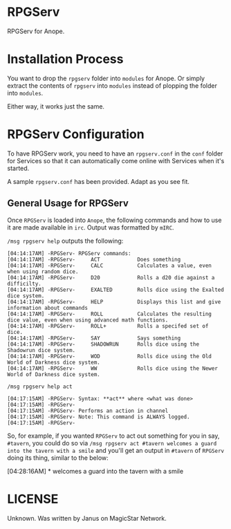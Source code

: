 # RPGServ
RPGServ for Anope.

# Installation Process

You want to drop the `rpgserv` folder into `modules` for Anope. Or simply extract the contents of `rpgserv` into `modules` instead of plopping the folder into `modules`.

Either way, it works just the same.

# RPGServ Configuration

To have RPGServ work, you need to have an `rpgserv.conf` in the `conf` folder for Services so that it can automatically come online with Services when it's started.

A sample `rpgserv.conf` has been provided. Adapt as you see fit.

## General Usage for RPGServ
Once `RPGServ` is loaded into `Anope`, the following commands and how to use it are made available in `irc`. Output was formatted by `mIRC`.

`/msg rpgserv help` outputs the following:

```
[04:14:17AM] -RPGServ- RPGServ commands:
[04:14:17AM] -RPGServ-     ACT            Does something
[04:14:17AM] -RPGServ-     CALC           Calculates a value, even when using random dice.
[04:14:17AM] -RPGServ-     D20            Rolls a d20 die against a difficilty.
[04:14:17AM] -RPGServ-     EXALTED        Rolls dice using the Exalted dice system.
[04:14:17AM] -RPGServ-     HELP           Displays this list and give information about commands
[04:14:17AM] -RPGServ-     ROLL           Calculates the resulting dice value, even when using advanced math functions.
[04:14:17AM] -RPGServ-     ROLL+          Rolls a specifed set of dice.
[04:14:17AM] -RPGServ-     SAY            Says something
[04:14:17AM] -RPGServ-     SHADOWRUN      Rolls dice using the Shadowrun dice system.
[04:14:17AM] -RPGServ-     WOD            Rolls dice using the Old World of Darkness dice system.
[04:14:17AM] -RPGServ-     WW             Rolls dice using the Newer World of Darkness dice system.
```

`/msg rpgserv help act`

```
[04:17:15AM] -RPGServ- Syntax: **act** where <what was done>
[04:17:15AM] -RPGServ-  
[04:17:15AM] -RPGServ- Performs an action in channel
[04:17:15AM] -RPGServ- Note: This command is ALWAYS logged.
[04:17:15AM] -RPGServ-
```
So, for example, if you wanted `RPGServ` to act out something for you in say, `#tavern`, you could do so via `/msg rpgserv act #tavern welcomes a guard into the tavern with a smile` and you'll get an output in `#tavern` of `RPGServ` doing its thing, similar to the below:

[04:28:16AM] * <RPGServ> welcomes a guard into the tavern with a smile

# LICENSE

Unknown. Was written by Janus on MagicStar Network.
